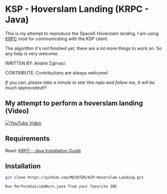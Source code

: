 
# KSP - Hoverslam Landing (KRPC - Java)

This is my attempt to reproduce the SpaceX Hoverslam landing. I am using [KRPC](https://krpc.github.io/krpc/getting-started.html) mod for communicating with the KSP client.

The algorithm it's not finished yet, there are a lot more things to work on. So any help is very welcome.

WRITTEN BY: Andrei Zgirvaci

CONTRIBUTE: Contributions are always welcome!

*If you can, please take a minute to star this repo and follow me, It will be much appreciated!!!*

## My attempt to perform a hoverslam landing (Video)
[![YouTube Video](https://i.imgur.com/aqRhUAo.png)](https://youtu.be/PxGJmWlMJNU)

## Requirements

Read: [KRPC - Java Installation Guide](https://krpc.github.io/krpc/java/client.html)

## Installation

```bash
git clone https://github.com/MD3XTER/KSP-Hoverslam-Landing.git

Run PerformSuicideBurn.java from your favorite IDE
```